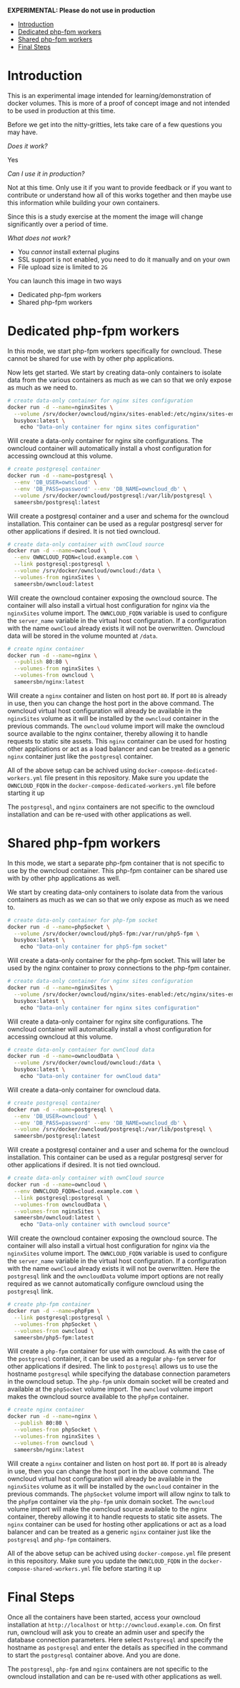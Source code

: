 
**EXPERIMENTAL: Please do not use in production**

- [Introduction](#introduction)
- [Dedicated php-fpm workers](#dedicated-php-fpm-workers)
- [Shared php-fpm workers](#shared-php-fpm-workers)
- [Final Steps](#final-steps)

# Introduction

This is an experimental image intended for learning/demonstration of docker volumes. This is more of a proof of concept image and not intended to be used in production at this time.

Before we get into the nitty-gritties, lets take care of a few questions you may have.

*Does it work?*

Yes

*Can I use it in production?*

Not at this time. Only use it if you want to provide feedback or if you want to contribute or understand how all of this works together and then maybe use this information while building your own containers.

Since this is a study exercise at the moment the image will change significantly over a period of time.

*What does not work?*

- You *cannot* install external plugins
- SSL support is not enabled, you need to do it manually and on your own
- File upload size is limited to `2G`

You can launch this image in two ways
  - Dedicated php-fpm workers
  - Shared php-fpm workers

# Dedicated php-fpm workers

In this mode, we start php-fpm workers specifically for owncloud. These cannot be shared for use with by other php applications.

Now lets get started. We start by creating data-only containers to isolate data from the various containers as much as we can so that we only expose as much as we need to.

```bash
# create data-only container for nginx sites configuration
docker run -d --name=nginxSites \
  --volume /srv/docker/owncloud/nginx/sites-enabled:/etc/nginx/sites-enabled \
  busybox:latest \
    echo "Data-only container for nginx sites configuration"
```

Will create a data-only container for nginx site configurations. The owncloud container will automatically install a vhost configuration for accessing owncloud at this volume.

```bash
# create postgresql container
docker run -d --name=postgresql \
  --env 'DB_USER=owncloud' \
  --env 'DB_PASS=password' --env 'DB_NAME=owncloud_db' \
  --volume /srv/docker/owncloud/postgresql:/var/lib/postgresql \
  sameersbn/postgresql:latest
```

Will create a postgresql container and a user and schema for the owncloud installation. This container can be used as a regular postgresql server for other applications if desired. It is not tied owncloud.

```bash
# create data-only container with ownCloud source
docker run -d --name=owncloud \
  --env OWNCLOUD_FQDN=cloud.example.com \
  --link postgresql:postgresql \
  --volume /srv/docker/owncloud/owncloud:/data \
  --volumes-from nginxSites \
  sameersbn/owncloud:latest
```

Will create the owncloud container exposing the owncloud source. The container will also install a virtual host configuration for nginx via the `nginxSites` volume import. The `OWNCLOUD_FQDN` variable is used to configure the `server_name` variable in the virtual host configuration. If a configuration with the name `ownCloud` already exists it will not be overwritten. Owncloud data will be stored in the volume mounted at `/data`.

```bash
# create nginx container
docker run -d --name=nginx \
  --publish 80:80 \
  --volumes-from nginxSites \
  --volumes-from owncloud \
  sameersbn/nginx:latest
```

Will create a `nginx` container and listen on host port `80`. If port `80` is already in use, then you can change the host port in the above command. The owncloud virtual host configuration will already be available in the `nginxSites` volume as it will be installed by the `owncloud` container in the previous commands. The `owncloud` volume import will make the owncloud source available to the nginx container, thereby allowing it to handle requests to static site assets. This `nginx` container can be used for hosting other applications or act as a load balancer and can be treated as a generic `nginx` container just like the `postgresql` container.

All of the above setup can be achived using `docker-compose-dedicated-workers.yml` file present in this repository. Make sure you update the `OWNCLOUD_FQDN` in the `docker-compose-dedicated-workers.yml` file before starting it up

The `postgresql`, and `nginx` containers are not specific to the owncloud installation and can be re-used with other applications as well.

# Shared php-fpm workers

In this mode, we start a separate php-fpm container that is not specific to use by the owncloud container. This php-fpm container can be shared use with by other php applications as well.

We start by creating data-only containers to isolate data from the various containers as much as we can so that we only expose as much as we need to.

```bash
# create data-only container for php-fpm socket
docker run -d --name=phpSocket \
  --volume /srv/docker/owncloud/php5-fpm:/var/run/php5-fpm \
  busybox:latest \
    echo "Data-only container for php5-fpm socket"
```

Will create a data-only container for the php-fpm socket. This will later be used by the nginx container to proxy connections to the php-fpm container.

```bash
# create data-only container for nginx sites configuration
docker run -d --name=nginxSites \
  --volume /srv/docker/owncloud/nginx/sites-enabled:/etc/nginx/sites-enabled \
  busybox:latest \
    echo "Data-only container for nginx sites configuration"
```

Will create a data-only container for nginx site configurations. The owncloud container will automatically install a vhost configuration for accessing owncloud at this volume.

```bash
# create data-only container for ownCloud data
docker run -d --name=owncloudData \
  --volume /srv/docker/owncloud/owncloud:/data \
  busybox:latest \
    echo "Data-only container for ownCloud data"
```

Will create a data-only container for owncloud data.

```bash
# create postgresql container
docker run -d --name=postgresql \
  --env 'DB_USER=owncloud' \
  --env 'DB_PASS=password' --env 'DB_NAME=owncloud_db' \
  --volume /srv/docker/owncloud/postgresql:/var/lib/postgresql \
  sameersbn/postgresql:latest
```

Will create a postgresql container and a user and schema for the owncloud installation. This container can be used as a regular postgresql server for other applications if desired. It is not tied owncloud.

```bash
# create data-only container with ownCloud source
docker run -d --name=owncloud \
  --env OWNCLOUD_FQDN=cloud.example.com \
  --link postgresql:postgresql \
  --volumes-from owncloudData \
  --volumes-from nginxSites \
  sameersbn/owncloud:latest \
    echo "Data-only container with owncloud source"
```

Will create the owncloud container exposing the owncloud source. The container will also install a virtual host configuration for nginx via the `nginxSites` volume import. The `OWNCLOUD_FQDN` variable is used to configure the `server_name` variable in the virtual host configuration. If a configuration with the name `ownCloud` already exists it will not be overwritten. Here the `postgresql` link and the `owncloudData` volume import options are not really required as we cannot automatically configure owncloud using the `postgresql` link.

```bash
# create php-fpm container
docker run -d --name=phpFpm \
  --link postgresql:postgresql \
  --volumes-from phpSocket \
  --volumes-from owncloud \
  sameersbn/php5-fpm:latest
```

Will create a `php-fpm` container for use with owncloud. As with the case of the `postgresql` container, it can be used as a regular `php-fpm` server for other applications if desired. The link to `postgresql` allows us to use the hostname `postgresql` while specifying the database connection parameters in the owncloud setup. The `php-fpm` unix domain socket will be created and available at the `phpSocket` volume import. The `owncloud` volume import makes the owncloud source available to the `phpFpm` container.

```bash
# create nginx container
docker run -d --name=nginx \
  --publish 80:80 \
  --volumes-from phpSocket \
  --volumes-from nginxSites \
  --volumes-from owncloud \
  sameersbn/nginx:latest
```

Will create a `nginx` container and listen on host port `80`. If port `80` is already in use, then you can change the host port in the above command. The owncloud virtual host configuration will already be available in the `nginxSites` volume as it will be installed by the `owncloud` container in the previous commands. The `phpSocket` volume import will allow nginx to talk to the `phpFpm` container via the `php-fpm` unix domain socket. The `owncloud` volume import will make the owncloud source available to the nginx container, thereby allowing it to handle requests to static site assets. The `nginx` container can be used for hosting other applications or act as a load balancer and can be treated as a generic `nginx` container just like the `postgresql` and `php-fpm` containers.

All of the above setup can be achived using `docker-compose.yml` file present in this repository. Make sure you update the `OWNCLOUD_FQDN` in the `docker-compose-shared-workers.yml` file before starting it up

# Final Steps

Once all the containers have been started, access your owncloud installation at `http://localhost` or `http://owncloud.example.com`. On first run, owncloud will ask you to create an admin user and specify the database connection parameters. Here select `Postgresql` and specify the hostname as `postgresql` and enter the details as specified in the command to start the `postgresql` container above. And you are done.

The `postgresql`, `php-fpm` and `nginx` containers are not specific to the owncloud installation and can be re-used with other applications as well.

